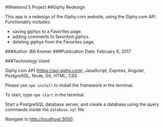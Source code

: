 #Weekend 5 Project
##Giphy Redesign

This app is a redesign of the Giphy.com website, using the Giphy.com API.  Functionality includes:
* saving giphys to a Favorites page.
* adding comments to favorited giphys.
* deleting giphys from the Favorites page.

###Author: Bill Kremer
###Publication Date: February 6, 2017

###Technology Used:

Giphy.com API (https://api.giphy.com), JavaScript, Express, Angular, PostgreSQL, Node, Git, HTML, CSS

Please use ```npm install``` to install the framework in the terminal.

To start, type ```npm start``` in the terminal.

Start a PostgreSQL database server, and create a database using the query commands inside the ```database.sql``` file.

Navigate to [http://localhost:3000](http://localhost:3000/).
